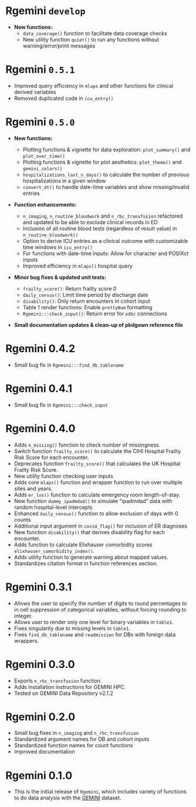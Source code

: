 # Rgemini `develop`
* **New functions:**
	* `data_coverage()` function to facilitate data coverage checks
	* New utility function `quiet()` to run any functions without warning/error/print messages

# Rgemini `0.5.1`
* Improved query efficiency in `mlaps` and other functions for clinical derived variables
* Removed duplicated code in `icu_entry()`

# Rgemini `0.5.0`

* **New functions:**
	* Plotting functions & vignette for data exploration: `plot_summary()` and `plot_over_time()`
	* Plotting functions & vignette for plot aesthetics: `plot_theme()` and `gemini_colors()`
	* `hospitalizations_last_n_days()` to calculate the number of previous hospitalizations in a given window
	* `convert_dt()` to handle date-time variables and show missing/invalid entries

* **Function enhancements:**
	* `n_imaging`, `n_routine_bloodwork` and `n_rbc_transfusion` refactored and updated to be able to exclude clinical records in ED
	* Inclusion of all routine blood tests (regardless of result value) in `n_routine_bloodwork()`
	* Option to derive ICU entries as a clinical outcome with customizable time windows in `icu_entry()`
	* For functions with date-time inputs: Allow for character and POSIXct inputs
	* Improved efficiency in `mlaps()` hospital query

* **Minor bug fixes & updated unit tests:**
	* `frailty_score()`: Return frailty score 0
	* `daily_census()`: Limit time period by discharge date 
	* `disability()`: Only return encounters in cohort input 
	* Table 1 render functions: Enable `prettyNum` formatting
	* `Rgemini:::check_input()`: Return error for `odbc` connections 

* **Small documentation updates & clean-up of pkdgown reference file**


# Rgemini 0.4.2

* Small bug fix in `Rgemini:::find_db_tablename`

# Rgemini 0.4.1

* Small bug fix in `Rgemini:::check_input`

# Rgemini 0.4.0

* Adds `n_missing()` function to check number of missingness.
* Switch function `frailty_score()` to calculate the CIHI Hospital Frailty Risk Score for each encounter.
* Deprecates function `frailty_score()` that calculates the UK Hospital Frailty Risk Score.
* New utility function checking user inputs
* Adds core `mlaps()` function and wrapper function to run over multiple sites and years.
* Adds `er_los()` function to calculate emergency room length-of-stay.
* New function `dummy_ipadmdad()` to simulate "ipadmdad" data with random hospital-level intercepts
* Enhanced `daily_census()` function to allow exclusion of days with 0 counts
* Additional input argument in `covid_flag()` for inclusion of ER diagnoses
* New function `disability()` that derives disability flag for each encounter.
* Adds function to calculate Elixhauser comorbidity scores `elixhauser_comorbidity_index()`.
* Adds utility function to generate warning about mapped values.
* Standardizes citation format in function references section.

# Rgemini 0.3.1

* Allows the user to specify the number of digits to round percentages to in cell suppression of categorical variables, without forcing rounding to integer.
* Allows user to render only one level for binary variables in `table1`.
* Fixes singularity due to missing levels in `table1`.
* Fixes `find_db_tablename` and `readmission` for DBs with foreign data wrappers.

# Rgemini 0.3.0

* Exports `n_rbc_transfusion` function.
* Adds installation instructions for GEMINI HPC.
* Tested on GEMINI Data Repository v2.1.2

# Rgemini 0.2.0

* Small bug fixes in `n_imaging` and `n_rbc_transfusion`
* Standardized argument names for DB and cohort inputs
* Standardized function names for count functions
* Improved documentation

# Rgemini 0.1.0

* This is the initial release of `Rgemini`, which includes variety of functions to do data analysis with the [GEMINI](https://www.geminimedicine.ca/) dataset.
